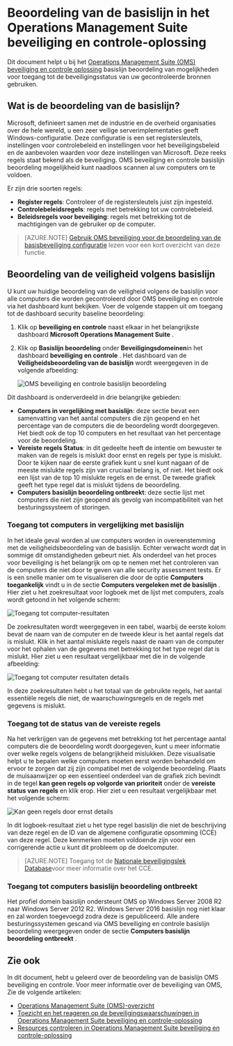 <properties
   pageTitle="Operations Management Suite beveiliging en controle oplossing basislijn | Microsoft Azure"
   description="Dit document wordt uitgelegd hoe u OMS beveiliging en controle-oplossing voor het uitvoeren van een evaluatie van de basislijn van alle gecontroleerde computers voor naleving van regelgeving en veiligheid doel."
   services="operations-management-suite"
   documentationCenter="na"
   authors="YuriDio"
   manager="swadhwa"
   editor=""/>

<tags
   ms.service="operations-management-suite"
   ms.devlang="na"
   ms.topic="hero-article"
   ms.tgt_pltfrm="na"
   ms.workload="na"
   ms.date="09/08/2016"
   ms.author="yurid"/>

# <a name="baseline-assessment-in-operations-management-suite-security-and-audit-solution"></a>Beoordeling van de basislijn in het Operations Management Suite beveiliging en controle-oplossing

Dit document helpt u bij het [Operations Management Suite (OMS) beveiliging en controle oplossing](operations-management-suite-overview.md) basislijn beoordeling van mogelijkheden voor toegang tot de beveiligingsstatus van uw gecontroleerde bronnen gebruiken.

## <a name="what-is-baseline-assessment"></a>Wat is de beoordeling van de basislijn?

Microsoft, definieert samen met de industrie en de overheid organisaties over de hele wereld, u een zeer veilige serverimplementaties geeft Windows-configuratie. Deze configuratie is een set registersleutels, instellingen voor controlebeleid en instellingen voor het beveiligingsbeleid en de aanbevolen waarden voor deze instellingen van Microsoft. Deze reeks regels staat bekend als de beveiliging. OMS beveiliging en controle basislijn beoordeling mogelijkheid kunt naadloos scannen al uw computers om te voldoen. 

Er zijn drie soorten regels:

- **Register regels**: Controleer of de registersleutels juist zijn ingesteld.
- **Controlebeleidsregels**: regels met betrekking tot uw controlebeleid.
- **Beleidsregels voor beveiliging**: regels met betrekking tot de machtigingen van de gebruiker op de computer.

> [AZURE.NOTE] [Gebruik OMS beveiliging voor de beoordeling van de basisbeveiliging configuratie](https://blogs.technet.microsoft.com/msoms/2016/08/12/use-oms-security-to-assess-the-security-configuration-baseline/) lezen voor een kort overzicht van deze functie.

## <a name="security-baseline-assessment"></a>Beoordeling van de veiligheid volgens basislijn

U kunt uw huidige beoordeling van de veiligheid volgens de basislijn voor alle computers die worden gecontroleerd door OMS beveiliging en controle via het dashboard kunt bekijken.  Voer de volgende stappen uit om toegang tot de dashboard security baseline beoordeling:

1. Klik op **beveiliging en controle** naast elkaar in het belangrijkste dashboard **Microsoft Operations Management Suite** .
2. Klik op **Basislijn beoordeling** onder **Beveiligingsdomeinen**in het dashboard **beveiliging en controle** . Het dashboard van de **Veiligheidsbeoordeling van de basislijn** wordt weergegeven in de volgende afbeelding:
    
    ![OMS beveiliging en controle basislijn beoordeling](./media/oms-security-baseline/oms-security-baseline-fig1.png)

Dit dashboard is onderverdeeld in drie belangrijke gebieden:

- **Computers in vergelijking met basislijn**: deze sectie bevat een samenvatting van het aantal computers die zijn geopend en het percentage van de computers die de beoordeling wordt doorgegeven. Het biedt ook de top 10 computers en het resultaat van het percentage voor de beoordeling.
- **Vereiste regels Status**: in dit gedeelte heeft de intentie om bewuster te maken van de regels is mislukt door ernst en regels per type is mislukt. Door te kijken naar de eerste grafiek kunt u snel kunt nagaan of de meeste mislukte regels zijn van cruciaal belang is, of niet. Het biedt ook een lijst van de top 10 mislukte regels en de ernst. De tweede grafiek geeft het type regel dat is mislukt tijdens de beoordeling. 
- **Computers basislijn beoordeling ontbreekt**: deze sectie lijst met computers die niet zijn geopend als gevolg van incompatibiliteit van het besturingssysteem of storingen. 

### <a name="accessing-computers-compared-to-baseline"></a>Toegang tot computers in vergelijking met basislijn

In het ideale geval worden al uw computers worden in overeenstemming met de veiligheidsbeoordeling van de basislijn. Echter verwacht wordt dat in sommige dit omstandigheden gebeurt niet. Als onderdeel van het proces voor beveiliging is het belangrijk om op te nemen met het controleren van de computers die niet door te geven van alle security assessment tests. Er is een snelle manier om te visualiseren die door de optie **Computers toegankelijk** vindt u in de sectie **Computers vergeleken met de basislijn** . Hier ziet u het zoekresultaat voor logboek met de lijst met computers, zoals wordt getoond in het volgende scherm:

![Toegang tot computer-resultaten](./media/oms-security-baseline/oms-security-baseline-fig2.png)

De zoekresultaten wordt weergegeven in een tabel, waarbij de eerste kolom bevat de naam van de computer en de tweede kleur is het aantal regels dat is mislukt. Klik in het aantal mislukte regels naast de naam van de computer voor het ophalen van de gegevens met betrekking tot het type regel dat is mislukt. Hier ziet u een resultaat vergelijkbaar met die in de volgende afbeelding:

![Toegang tot computer resultaten details](./media/oms-security-baseline/oms-security-baseline-fig3.png)

In deze zoekresultaten hebt u het totaal van de gebruikte regels, het aantal essentiële regels die niet, de waarschuwingsregels en de regels met gegevens is mislukt.

### <a name="accessing-required-rules-status"></a>Toegang tot de status van de vereiste regels

Na het verkrijgen van de gegevens met betrekking tot het percentage aantal computers die de beoordeling wordt doorgegeven, kunt u meer informatie over welke regels volgens de belangrijkheid mislukken. Deze visualisatie helpt u te bepalen welke computers moeten eerst worden behandeld om ervoor te zorgen dat zij zijn compatibel met de volgende beoordeling. Plaats de muisaanwijzer op een essentieel onderdeel van de grafiek zich bevindt in de tegel **kan geen regels op volgorde van prioriteit** onder de **vereiste status van regels** en klik erop. Hier ziet u een resultaat vergelijkbaar met het volgende scherm:

![Kan geen regels door ernst details](./media/oms-security-baseline/oms-security-baseline-fig4.png) 

In dit logboek-resultaat ziet u het type regel basislijn die niet de beschrijving van deze regel en de ID van de algemene configuratie opsomming (CCE) van deze regel. Deze kenmerken moeten voldoende zijn voor een corrigerende actie u kunt dit probleem op de doelcomputer.

> [AZURE.NOTE] Toegang tot de [Nationale beveiligingslek Database](https://nvd.nist.gov/cce/index.cfm)voor meer informatie over het CCE.

### <a name="accessing-computers-missing-baseline-assessment"></a>Toegang tot computers basislijn beoordeling ontbreekt

Het profiel domein basislijn ondersteunt OMS op Windows Server 2008 R2 naar Windows Server 2012 R2. Windows Server 2016 basislijn nog niet klaar en zal worden toegevoegd zodra deze is gepubliceerd. Alle andere besturingssystemen gescand via OMS beveiliging en controle basislijn beoordeling weergegeven onder de sectie **Computers basislijn beoordeling ontbreekt** .

## <a name="see-also"></a>Zie ook

In dit document, hebt u geleerd over de beoordeling van de basislijn OMS beveiliging en controle. Voor meer informatie over de beveiliging van OMS, Zie de volgende artikelen:

- [Operations Management Suite (OMS)-overzicht](operations-management-suite-overview.md)
- [Toezicht en het reageren op de beveiligingswaarschuwingen in Operations Management Suite beveiliging en controle-oplossing](oms-security-responding-alerts.md)
- [Resources controleren in Operations Management Suite beveiliging en controle-oplossing](oms-security-monitoring-resources.md)

